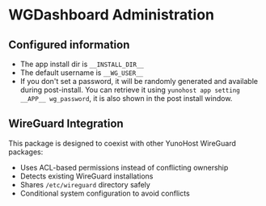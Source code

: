 # WGDashboard Administration

## Configured information

- The app install dir is `__INSTALL_DIR__`
- The default username is `__WG_USER__`
- If you don't set a password, it will be randomly generated and available during post-install. You can retrieve it using `yunohost app setting __APP__ wg_password`, it is also shown in the post install window.

## WireGuard Integration

This package is designed to coexist with other YunoHost WireGuard packages:

- Uses ACL-based permissions instead of conflicting ownership
- Detects existing WireGuard installations
- Shares `/etc/wireguard` directory safely
- Conditional system configuration to avoid conflicts
